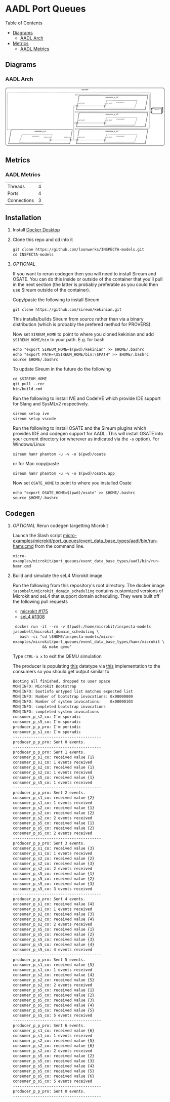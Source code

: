 # AADL Port Queues

 Table of Contents
  * [Diagrams](#diagrams)
    * [AADL Arch](#aadl-arch)
  * [Metrics](#metrics)
    * [AADL Metrics](#aadl-metrics)

## Diagrams
### AADL Arch
![AADL Arch](aadl/diagrams/arch.svg)

## Metrics
### AADL Metrics
| | |
|--|--|
|Threads|4|
|Ports|4|
|Connections|3|



## Installation


1. Install [Docker Desktop](https://www.docker.com/products/docker-desktop/)

1. Clone this repo and cd into it

   ```
   git clone https://github.com/loonwerks/INSPECTA-models.git
   cd INSPECTA-models
   ```

1. *OPTIONAL*

    If you want to rerun codegen then you will need to install Sireum
    and OSATE.  You can do this inside or outside of the container that you'll pull in the next section (the latter is probably preferable as you could then use Sireum outside of the container).

    Copy/paste the following to install Sireum
    ```
    git clone https://github.com/sireum/kekinian.git
    ```

    This installs/builds Sireum from source rather than via a binary distribution (which is probably the prefered method for PROVERS).  

    Now set ``SIREUM_HOME`` to point to where you cloned kekinian and add ``$SIREUM_HOME/bin`` to your path.  E.g. for bash

    ```
    echo "export SIREUM_HOME=$(pwd)/kekinian" >> $HOME/.bashrc
    echo "export PATH=\$SIREUM_HOME/bin:\$PATH" >> $HOME/.bashrc
    source $HOME/.bashrc
    ```

    To update Sireum in the future do the following
    ```
    cd $SIREUM_HOME
    git pull --rec
    bin/build.cmd
    ```

    Run the following to install IVE and CodeIVE which provide IDE support for Slang and SysMLv2 respectively.
    ```
    sireum setup ive
    sireum setup vscode
    ```

    Run the following to install OSATE and the Sireum plugins which provides IDE and codegen support for AADL. This will install OSATE into your current directory (or wherever as indicated via the ``-o`` option).  For Windows/Linux 
    ```
    sireum hamr phantom -u -v -o $(pwd)/osate
    ```

    or for Mac copy/paste
    ```
    sireum hamr phantom -u -v -o $(pwd)/osate.app
    ```

    Now set ``OSATE_HOME`` to point to where you installed Osate

    ```
    echo "export OSATE_HOME=$(pwd)/osate" >> $HOME/.bashrc
    source $HOME/.bashrc
    ```

## Codegen

1. *OPTIONAL* Rerun codegen targetting Microkit

    Launch the Slash script [micro-examples/microkit/port_queues/event_data_base_types/aadl/bin/run-hamr.cmd](aadl/bin/run-hamr.cmd) from the command line.  

   ```
   micro-examples/microkit/port_queues/event_data_base_types/aadl/bin/run-hamr.cmd
   ```

1. Build and simulate the seL4 Microkit image

    Run the following from this repository's root directory.  The docker image ``jasonbelt/microkit_domain_scheduling`` contains customized versions of Microkit and seL4 that support domain scheduling. They were built off the following pull requests

   - [microkit #175](https://github.com/seL4/microkit/pull/175)
   - [seL4 #1308](https://github.com/seL4/seL4/pull/1308)

   ```
    docker run -it --rm -v $(pwd):/home/microkit/inspecta-models jasonbelt/microkit_domain_scheduling \
      bash -ci "cd \$HOME/inspecta-models/micro-examples/microkit/port_queues/event_data_base_types/hamr/microkit \
                && make qemu"
    ```

    Type ``CTRL-a x`` to exit the QEMU simulation

    The producer is populating [this](aadl/event_data_port_queues.aadl#L9) datatype via [this](hamr/microkit/components/producer_p_p_producer/src/producer_p_p_producer_user.c#L9-L17) implementation to the consumers so you should get output similar to

    ```
    Booting all finished, dropped to user space
    MON|INFO: Microkit Bootstrap
    MON|INFO: bootinfo untyped list matches expected list
    MON|INFO: Number of bootstrap invocations: 0x00000009
    MON|INFO: Number of system invocations:    0x00000103
    MON|INFO: completed bootstrap invocations
    MON|INFO: completed system invocations
    consumer_p_s2_co: I'm sporadic
    consumer_p_s5_co: I'm sporadic
    producer_p_p_pro: I'm periodic
    consumer_p_s1_co: I'm sporadic
    ---------------------------------------
    producer_p_p_pro: Sent 0 events.
    ---------------------------------------
    producer_p_p_pro: Sent 1 events.
    consumer_p_s1_co: received value {1}
    consumer_p_s1_co: 1 events received
    consumer_p_s2_co: received value {1}
    consumer_p_s2_co: 1 events received
    consumer_p_s5_co: received value {1}
    consumer_p_s5_co: 1 events received
    ---------------------------------------
    producer_p_p_pro: Sent 2 events.
    consumer_p_s1_co: received value {2}
    consumer_p_s1_co: 1 events received
    consumer_p_s2_co: received value {1}
    consumer_p_s2_co: received value {2}
    consumer_p_s2_co: 2 events received
    consumer_p_s5_co: received value {1}
    consumer_p_s5_co: received value {2}
    consumer_p_s5_co: 2 events received
    ---------------------------------------
    producer_p_p_pro: Sent 3 events.
    consumer_p_s1_co: received value {3}
    consumer_p_s1_co: 1 events received
    consumer_p_s2_co: received value {2}
    consumer_p_s2_co: received value {3}
    consumer_p_s2_co: 2 events received
    consumer_p_s5_co: received value {1}
    consumer_p_s5_co: received value {2}
    consumer_p_s5_co: received value {3}
    consumer_p_s5_co: 3 events received
    ---------------------------------------
    producer_p_p_pro: Sent 4 events.
    consumer_p_s1_co: received value {4}
    consumer_p_s1_co: 1 events received
    consumer_p_s2_co: received value {3}
    consumer_p_s2_co: received value {4}
    consumer_p_s2_co: 2 events received
    consumer_p_s5_co: received value {1}
    consumer_p_s5_co: received value {2}
    consumer_p_s5_co: received value {3}
    consumer_p_s5_co: received value {4}
    consumer_p_s5_co: 4 events received
    ---------------------------------------
    producer_p_p_pro: Sent 5 events.
    consumer_p_s1_co: received value {5}
    consumer_p_s1_co: 1 events received
    consumer_p_s2_co: received value {4}
    consumer_p_s2_co: received value {5}
    consumer_p_s2_co: 2 events received
    consumer_p_s5_co: received value {1}
    consumer_p_s5_co: received value {2}
    consumer_p_s5_co: received value {3}
    consumer_p_s5_co: received value {4}
    consumer_p_s5_co: received value {5}
    consumer_p_s5_co: 5 events received
    ---------------------------------------
    producer_p_p_pro: Sent 6 events.
    consumer_p_s1_co: received value {6}
    consumer_p_s1_co: 1 events received
    consumer_p_s2_co: received value {5}
    consumer_p_s2_co: received value {6}
    consumer_p_s2_co: 2 events received
    consumer_p_s5_co: received value {2}
    consumer_p_s5_co: received value {3}
    consumer_p_s5_co: received value {4}
    consumer_p_s5_co: received value {5}
    consumer_p_s5_co: received value {6}
    consumer_p_s5_co: 5 events received
    ---------------------------------------
    producer_p_p_pro: Sent 0 events.
    ---------------------------------------
    ```